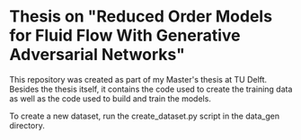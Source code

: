 # Thesis on "Reduced Order Models for Fluid Flow With Generative Adversarial Networks"
This repository was created as part of my Master's thesis at TU Delft.
Besides the thesis itself, it contains the code used to create the training data as well as the code used to build and train the models.

To create a new dataset, run the create_dataset.py script in the data_gen directory.
